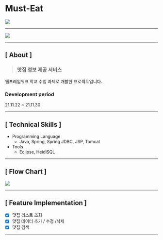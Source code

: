 # Must-Eat

<img src="https://user-images.githubusercontent.com/79898245/154746647-9999b18c-b205-4b7d-8ec6-af9f06ddc251.gif">

---

<img src="https://user-images.githubusercontent.com/79898245/154747177-bf2afd1b-a49a-430e-b439-780573f6487b.gif">

---

## **[ About ]**
> ### **맛집 정보 제공 서비스**
웹프레임워크 학교 수업 과제로 개발한 프로젝트입니다.

### Development period
21.11.22 ~ 21.11.30

---

## **[ Technical Skills ]**

*   Programming Language
    *   Java, Spring, Spring JDBC, JSP, Tomcat
*   Tools
    *   Eclipse, HeidiSQL

---

## **[ Flow Chart ]**

<img src="https://user-images.githubusercontent.com/79898245/154736011-4afb6a55-c50e-425a-bbc2-35f2830deb32.png">

---

## **[ Feature Implementation ]**
- [x] 맛집 리스트 조회
- [x] 맛집 데이터 추가 / 수정 /삭제
- [x] 맛집 검색

---
